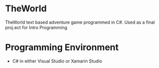 # TheWorld
TheWorld text based adventure game programmed in C#.  Used as a final proj.ect for Intro Programming

# Programming Environment
* C# in either Visual Studio or Xamarin Studio
